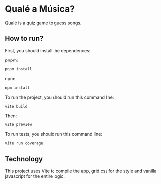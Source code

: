 # Qualé a Música?
Qualé is a quiz game to guess songs.

## How to run?
First, you should install the dependences:

pnpm:
```bash
pnpm install
```
npm:
```bash
npm install
```
To run the project, you should run this command line:

```bash
vite build
```

Then:

```bash
vite preview
```

To run tests, you should run this command line:

```bash
vite run coverage
```


## Technology
This project uses Vite to compile the app, grid css for the style and vanilla javascript for the entire logic.

